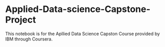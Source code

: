 # Applied-Data-science-Capstone-Project

This notebook is for the Apllied Data Science Capston Course provided by IBM through Coursera.
